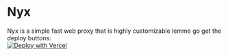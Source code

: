 # Nyx
Nyx is a simple fast web proxy that is highly customizable lemme go get the deploy buttons: <br>
[![Deploy with Vercel](https://binbashbanana.github.io/deploy-buttons/buttons/remade/vercel.svg)](https://vercel.com/new/clone?repositoryurl=https://github.com/chompypotato/Nyx)
